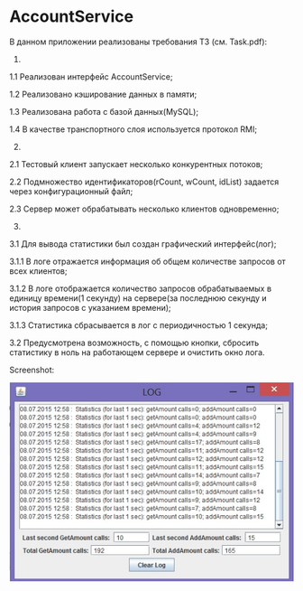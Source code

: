 # AccountService

В данном приложении реализованы требования ТЗ (см. Task.pdf):

1)
 1.1 Реализован интерфейс AccountService;
 
 1.2 Реализовано кэширование данных в памяти;
 
 1.3 Реализована работа с базой данных(MySQL);
 
 1.4 В качестве транспортного слоя используется протокол RMI;
 

2)
 2.1 Тестовый клиент запускает несколько конкурентных потоков;
 
 2.2 Подмножество идентификаторов(rCount, wCount, idList) задается через конфигурационный файл;
 
 2.3 Сервер может обрабатывать несколько клиентов одновременно;
 

3)
 3.1 Для вывода статистики был создан графический интерфейс(лог);
 
  3.1.1 В логе отражается информация об общем количестве запросов от всех клиентов;
  
  3.1.2 В логе отображается количество запросов обрабатываемых в единицу времени(1 секунду)
      на сервере(за последнюю секунду и история запросов с указанием времени); 
      
  3.1.3 Статистика сбрасывается в лог с периодичностью 1 секунда;
  
 3.2 Предусмотрена возможность, с помощью кнопки, сбросить статистику в ноль на работающем сервере 
    и очистить окно лога.	

Screenshot:

![Screenshot](https://github.com/Katena/AccountService/raw/master/img/Screenshot.jpg)
